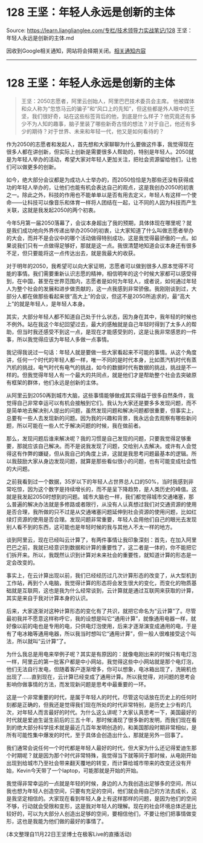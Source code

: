 # 128 王坚：年轻人永远是创新的主体 

Source: https://learn.lianglianglee.com/专栏/技术领导力实战笔记/128 王坚：年轻人永远是创新的主体.md

因收到Google相关通知，网站将会择期关闭。[相关通知内容](https://lumendatabase.org/notices/44265620)

---

# 128 王坚：年轻人永远是创新的主体

> 王坚：2050志愿者，阿里云创始人，阿里巴巴技术委员会主席。
> 他被媒体和众人称为“忽悠马云的骗子”和“风口上的先知”，但这些都是外人眼中的王坚，我们很好奇，站在这些标签背后的他，到底是什么样子？他究竟还有多少不为人知的趣事，脑子里装了哪些新奇古怪的想法？对于自己，他还有多少的期待？对于世界、未来和年轻一代，他又是如何看待的？

作为2050的志愿者和发起人，首先想和大家聊聊为什么要做这件事，我觉得现在很多人都在讲创新，但实际上创新是需要很多人帮助的，特别是年轻人。2050就是为年轻人举办的活动，希望大家对年轻人更加关注，把社会资源留给他们，让他们可以做更多的创新。

如今，绝大部分会议都是为成功人士举办的，而2050恰恰是为那些还没有获得成功的年轻人举办的，让他们也能有机会表达自己的观点，这是我创办2050的初衷之一。除此之外，科技的作用也不能单单以是否有用去定义，年轻人有这样一个使命——让科技可以像音乐和体育一样将人团结在一起，让不同的人因为科技而产生关联，这就是我发起2050的两个初衷。

今年5月第一届2050落幕了，会议本身超出了我的预期，具体体现在哪里呢？就是我们成功地向外界传递出举办2050的初衷，让大家知道了什么叫做志愿者举办的大会，而并不是会议中的哪个活动做得特别成功，这是我觉得最骄傲的一点。如果说我们只有一点做得足够好，那就是这一点。我很清楚地知道会议本身还有很多不足，但只要能将这一点传达出去，就是我最大的收获。

对于明年的2050，我希望可以向大家证明，志愿者可以做到很多人原本觉得不可能的事情。我们需要重新认识志愿的精神，相信明年的这个时候大家都可以感受得到，在中国，甚至在世界范围内，志愿者是如何为年轻人，或者说，如何通过年轻人为整个社会的发展和进步做贡献的，这一点我感到非常骄傲。我刚刚谈到过，大部分人都在做那些看起来很“高大上”的会议，但这不是2050所追求的，最“高大上”的就是年轻人，是年轻人本身。

其实，大部分年轻人都不知道自己处于什么状态，因为身在其中，我年轻的时候也不例外。站在我这个年纪回望过去，最大的感触就是自己年轻时得到了太多人的帮助，但当时我还感受不到这一点，是现在才能感受到的，这是让我非常感恩的一件事，所以我觉得应该为年轻人多做一点事情。

我记得我说过一句话：年轻人就是要做一些大家看起来不可能的事情。从这个角度讲，任何一个时代的年轻人都一样，唯一不同的是时代本身，比如蒸汽机时代有蒸汽机的挑战，电气时代有电气的挑战，如今的数据时代有数据的挑战，挑战是不一样的。但我觉得年轻人有一个最大的共同点，就是他们才是帮助整个社会去突破原有框架的群体，他们永远是创新的主体。

从阿里云到2050再到城市大脑，这些事情能够做成其实得益于很多自然条件，我觉得自己非常幸运可以有机会接触到它们。我认为大家还是要多多发现问题，而不是简单地去解决别人提出的问题，虽然发现问题和解决问题都很重要，但事实上，总要有一些人去发现新的问题。因为我的兴趣和背景，我永远会去观察有哪些新问题，所以可能在一些人忙于解决问题的时候，我在做前者。

那么，发现问题后谁来解决呢？我的习惯是自己发现的问题，只要我觉得足够重要，那就应该自己解决。而不是说我发现了问题，交给别人去解决。或许有人会觉得这有作弊的嫌疑，但从我自己的角度上讲，这就是我思考问题最基本的逻辑。所以我鼓励大家从身边发现问题，就算是那些看似很小的问题，也有可能变成社会性的大问题。

之前我看到过一个数据，35岁以下的年轻人占世界总人口的50%，当时我感到非常吃惊，因为这个数字是持续增长的，而不是呈下降趋势，是人类历史的峰值。这就是我发起2050时想到的问题。城市大脑也一样，我们都觉得城市交通堵塞，那么普遍的解决办法就是多修路或者限行，从没有人认真想过我们对交通资源的使用是否合理，我所做的只不过是从交通堵塞问题延伸到社会资源的使用问题，比如红绿灯资源的使用是否合理。发现问题非常重要，年轻人会用他们自己的眼光去发现别人看不到的东西，这可能也是年轻时候的我与其他人不太一样的地方。

谈到阿里云，现在已经叫云计算了，有两件事情让我印象深刻：首先，在加入阿里巴巴之前，我就已经意识到数据和计算的重要性了，这二者是一体的，你不能把它们拆开来。所以，我既然认识到计算对未来社会的重要性，就知道计算的形态是一定会改变的。

事实上，在云计算出现以前，我们已经经历过几次计算形态的改变了，从大型机到工作站，再到个人电脑，我觉得计算的形态将会发生很大的变化，而变化的物质基础就是互联网，这也是我为什么经常谈到，云计算就是通过互联网来获取的计算，其实是来自于我对计算本身的认识。

后来，大家逐渐对这种计算形态的变化有了共识，就把它命名为“云计算”了。尽管最初我并不愿意这样称呼它，我的设想是叫它“通用计算”，就像通用电器一样，就好像以前的电也是专用的电，只供电灯泡使用，后来才逐渐演变成通用的电，于是有了电冰箱等通用电器，所以我当时想叫它“通用计算”，但一般人很难接受这个叫法，所以就叫“云计算”了。

为什么我总是用电来举例子呢？其实是有原因的：就像电刚出来的时候只有电灯泡一样，阿里云的第一批客户都是中小网站，我觉得这些中小网站就是那个电灯泡，他们无法自行发电，但随着客户逐渐增多，你可以想象，电冰箱出现了，洗碗机也出现了……直到现在，云计算已经变成了通用计算。所以我觉得，对问题的思考会影响你做事情的方法，而发现新问题是思考中最重要的一环。

这是一个非常重要的时代，是属于年轻人的时代，尽管这句话放在历史上的任何时刻都是正确的，但我还是觉得我们现在所处的时代非常特别，是历史上少有的几次，对年轻人而言最好的时代。为什么这么讲呢？大家认真思考一下，美国最好的时代就是爱迪生诞生前后的三五十年，那时候涌现了很多新的发明，而我们现在看到的绝大部分科学技术就是最近几百年发明创造的，和美国那段时期非常相似，是所有可能性集中爆发的时代，至于具体会创造出什么，那就是另外一回事了。

我们通常会说任何一个时代都是年轻人最好的时代，但大家为什么还记得爱迪生那个时期呢？就是因为那个时代非常特殊，我觉得当下就等同于那时候，从电刚开始出现到给城市乃至社会带来翻天覆地的转变，而计算给城市带来的改变还没有开始，Kevin今天带了一个laptop，可能那就是开始的开始。

我觉得非常幸运的一点就是年轻的时候，身边的人为我创造出足够多的空间，所以我也想为年轻人创造空间，只要有充足的空间，他们就会用自己的方法去成长，这是我坚定相信的。大家现在看到年轻人身上有这样那样的问题，是因为他们的空间不够，行动就会受限和变形，这是我对年轻人的理解。现在的社会环境总体还是比较好的，可以为大部分人创造出足够的空间，要相信他们，不要让他们把事情做变形，这也是我能为他们做的最好的事情了。

(本文整理自11月22日王坚博士在极客Live的直播活动)